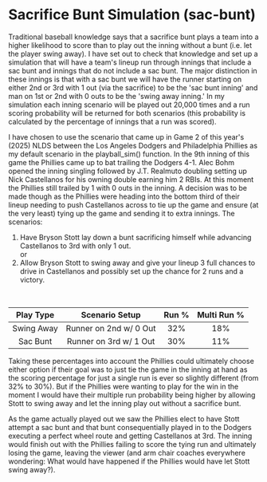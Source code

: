 # Sacrifice Bunt Simulation (sac-bunt)

Traditional baseball knowledge says that a sacrifice bunt plays a team into a higher likelihood to score than to play out the inning without a bunt (i.e. let the player swing away). I have set out to check that knowledge and set up a simulation that will have a team's lineup run through innings that include a sac bunt and innings that do not include a sac bunt. The major distinction in these innings is that with a sac bunt we will have the runner starting on either 2nd or 3rd with 1 out (via the sacrifice) to be the 'sac bunt inning' and man on 1st or 2nd with 0 outs to be the 'swing away inning.' In my simulation each inning scenario will be played out 20,000 times and a run scoring probability will be returned for both scenarios (this probability is calculated by the percentage of innings that a run was scored). 

I have chosen to use the scenario that came up in Game 2 of this year's (2025) NLDS between the Los Angeles Dodgers and Philadelphia Phillies as my default scenario in the playball_sim() function. In the 9th inning of this game the Phillies came up to bat trailing the Dodgers 4-1. Alec Bohm opened the inning singling followed by J.T. Realmuto doubling setting up Nick Castellanos for his owning double earning him 2 RBIs. At this moment the Phillies still trailed by 1 with 0 outs in the inning. A decision was to be made though as the Phillies were heading into the bottom third of their lineup needing to push Castellanos across to tie up the game and ensure (at the very least) tying up the game and sending it to extra innings. The scenarios: <br>

1. Have Bryson Stott lay down a bunt sacrificing himself while advancing Castellanos to 3rd with only 1 out. <br>
or <br>
2. Allow Bryson Stott to swing away and give your lineup 3 full chances to drive in Castellanos and possibly set up the chance for 2 runs and a victory. <br>
<br>

| Play Type | Scenario Setup | Run % | Multi Run % |
| :-------: | :------: | :-------: | :-------: |
| Swing Away     | Runner on 2nd w/ 0 Out | 32%    | 18%    |
| Sac Bunt   | Runner on 3rd w/ 1 Out   | 30%   | 11%   |

Taking these percentages into account the Phillies could ultimately choose either option if their goal was to just tie the game in the inning at hand as the scoring percentage for just a single run is ever so slightly different (from 32% to 30%). But if the Phillies were wanting to play for the win in the moment I would have their multiple run probability being higher by allowing Stott to swing away and let the inning play out without a sacrifice bunt.

As the game actually played out we saw the Phillies elect to have Stott attempt a sac bunt and that bunt consequentially played in to the Dodgers executing a perfect wheel route and getting Castellanos at 3rd. The inning would finish out with the Phillies failing to score the tying run and ultimately losing the game, leaving the viewer (and arm chair coaches everywhere wondering: What would have happened if the Phillies would have let Stott swing away?). 
